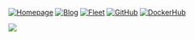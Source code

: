 [![Homepage](https://img.shields.io/badge/Griefed.de-Homepage-c0ffee?style=for-the-badge&labelColor=325358)](https://www.griefed.de)
[![Blog](https://img.shields.io/badge/Griefed.de-Blog-c0ffee?style=for-the-badge&labelColor=325358&logo=wordpress)](https://www.griefed.de/blog)
[![Fleet](https://img.shields.io/badge/Griefed.de-Fleet-c0ffee?style=for-the-badge&labelColor=325358&8)](https://fleet.griefed.de)
[![GitHub](https://img.shields.io/badge/Griefed.de-Github-c0ffee?style=for-the-badge&labelColor=325358&logo=github)](https://github.com/Griefed)
[![DockerHub](https://img.shields.io/badge/Griefed.de-DockerHub-c0ffee?style=for-the-badge&labelColor=325358&logo=docker&logoColor=white)](https://hub.docker.com/u/griefed)

<a href="https://github-readme-stats.vercel.app/api?username=Griefed&show_icons=true&theme=solarized-dark">
  <img align="center" src="https://github-readme-stats.vercel.app/api?username=Griefed&show_icons=true&include_all_commits=true&count_private=true&theme=react" />
</a>
